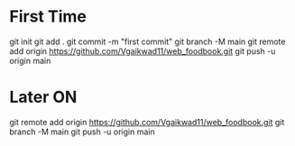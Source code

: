 First Time
===========
git init
git add .
git commit -m "first commit"
git branch -M main
git remote add origin https://github.com/Vgaikwad11/web_foodbook.git
git push -u origin main

Later ON
=========
git remote add origin https://github.com/Vgaikwad11/web_foodbook.git
git branch -M main
git push -u origin main